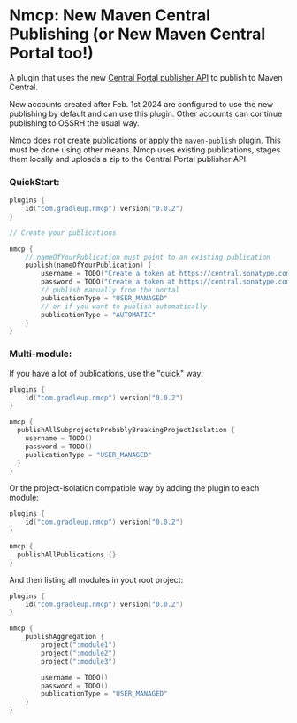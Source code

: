 # Nmcp: New Maven Central Publishing (or New Maven Central Portal too!)

A plugin that uses the new [Central Portal publisher API](https://central.sonatype.org/publish/publish-portal-api/) to publish to Maven Central.

New accounts created after Feb. 1st 2024 are configured to use the new publishing by default and can use this plugin. Other accounts can continue publishing to OSSRH the usual way.

Nmcp does not create publications or apply the `maven-publish` plugin. This must be done using other means. Nmcp uses existing publications, stages them locally and uploads a zip to the Central Portal publisher API. 

### QuickStart:

```kotlin
plugins {
    id("com.gradleup.nmcp").version("0.0.2")
}

// Create your publications

nmcp {
    // nameOfYourPublication must point to an existing publication
    publish(nameOfYourPublication) {
        username = TODO("Create a token at https://central.sonatype.com/account") 
        password = TODO("Create a token at https://central.sonatype.com/account")
        // publish manually from the portal
        publicationType = "USER_MANAGED"
        // or if you want to publish automatically
        publicationType = "AUTOMATIC"
    }
}
```

### Multi-module:

If you have a lot of publications, use the "quick" way:

```kotlin
plugins {
    id("com.gradleup.nmcp").version("0.0.2")
}

nmcp {
  publishAllSubprojectsProbablyBreakingProjectIsolation {
    username = TODO()
    password = TODO()
    publicationType = "USER_MANAGED"
  }
}
```

Or the project-isolation compatible way by adding the plugin to each module:

```kotlin
plugins {
    id("com.gradleup.nmcp").version("0.0.2")
}

nmcp {
  publishAllPublications {}
}
```

And then listing all modules in yout root project:

```kotlin
plugins {
    id("com.gradleup.nmcp").version("0.0.2")
}

nmcp {
    publishAggregation {
        project(":module1")
        project(":module2")
        project(":module3")

        username = TODO()
        password = TODO()
        publicationType = "USER_MANAGED"
    }
}
```